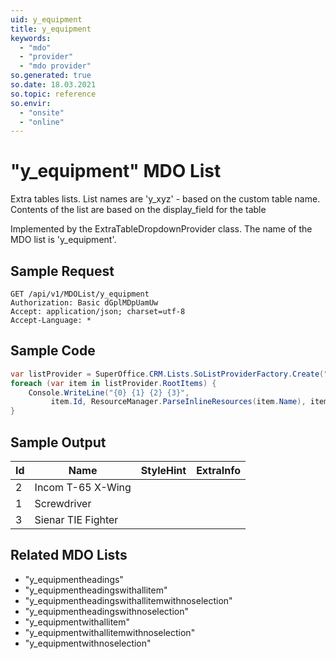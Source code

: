 ```yaml
---
uid: y_equipment
title: y_equipment
keywords:
  - "mdo"
  - "provider"
  - "mdo provider"
so.generated: true
so.date: 18.03.2021
so.topic: reference
so.envir:
  - "onsite"
  - "online"
---
```


# "y_equipment" MDO List
Extra tables lists. List names are 'y_xyz' - based on the custom table name.
Contents of the list are based on the display_field for the table



Implemented by the <see cref="T:SuperOffice.CRM.Lists.ExtraTableDropdownProvider">ExtraTableDropdownProvider</see> class.
The name of the MDO list is 'y_equipment'.




## Sample Request

```http!
GET /api/v1/MDOList/y_equipment
Authorization: Basic dGplMDpUamUw
Accept: application/json; charset=utf-8
Accept-Language: *

```

## Sample Code
```cs
var listProvider = SuperOffice.CRM.Lists.SoListProviderFactory.Create("y_equipment", forceFlatList: true);
foreach (var item in listProvider.RootItems) {
    Console.WriteLine("{0} {1} {2} {3}", 
         item.Id, ResourceManager.ParseInlineResources(item.Name), item.StyleHint, item.ExtraInfo);
}
```

## Sample Output

|Id   | Name  |StyleHint|ExtraInfo |
| --- | ----- | ------- | -------- |
|2|Incom T-65 X-Wing|||
|1|Screwdriver|||
|3|Sienar TIE Fighter|||


## Related MDO Lists

* "y_equipmentheadings"
* "y_equipmentheadingswithallitem"
* "y_equipmentheadingswithallitemwithnoselection"
* "y_equipmentheadingswithnoselection"
* "y_equipmentwithallitem"
* "y_equipmentwithallitemwithnoselection"
* "y_equipmentwithnoselection"
